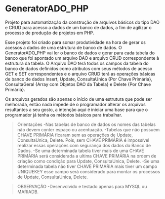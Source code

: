 # GeneratorADO_PHP

Projeto para automatização da construção de arquivos básicos do tipo DAO e CRUD para acesso a dados de um banco de dados, a fim de agilizar o processo de produção de projetos em PHP.

Esse projeto foi criado para somar produtividade na hora de gerar os acessos a dados de uma estrutura de banco de dados.
O GeneratorADO_PHP vai ler o banco de dados e gerar para cada tabela do banco que foi apontado um arquivo DAO e arquivo CRUD correspondente à estrutura da tabela. 
O Arquivo DAO terá todos os campos da tabela do banco de dados definidos como atributos com seus métodos de acesso GET e SET correspondentes e o arquivo CRUD terá as operações básicas de banco de dados Insert, Update, ConsultaUnica {Por Chave Primária}, ConsultaGeral {Array com Objetos DAO da Tabela} e Delete {Por Chave Primária}.

Os arquivos gerados são apenas o início de uma estrutura que pode ser melhorada, então nada impede de o programador alterar os arquivos resultantes a seu gosto, a intenção aqui é iniciar uma base para que o programador já tenha os métodos básicos para trabalhar.

>Orientações
-Nas tabelas de banco de dados os nomes das tabelas não devem conter espaço ou acentuação. 
-Tabelas que não possuem CHAVE PRIMÁRIA ficaram sem as operações de Update, ConsultaUnica, Delete. Pois, sem CHAVE PRIMÁRIA é impossível realizar essas operações com segurança dos dados do Banco de Dados.
-Se uma determinada tabela tiver mais de uma CHAVE PRIMÁRIA será considerada a ultima CHAVE PRIMÁRIA na ordem de criação como condição para  Update, ConsultaUnica, Delete.
-Se uma determinada tabela não tiver CHAVE PRIMÁRIA mais tiver um campo UNIQUEKEY esse campo será considerado para montar os processos de Update, ConsultaUnica, Delete. 

>OBSERVAÇÃO
-Desenvolvido e testado apenas para MYSQL ou MARIADB.